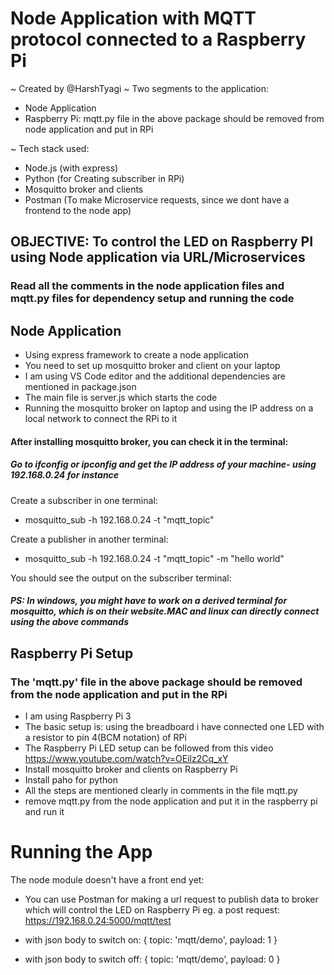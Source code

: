 # Node Application with MQTT protocol connected to a Raspberry Pi

~ Created by @HarshTyagi
~ Two segments to the application:
- Node Application
- Raspberry Pi: mqtt.py file in the above package should be removed from node application and put in RPi

~ Tech stack used:
- Node.js (with express)
- Python (for Creating subscriber in RPi)
- Mosquitto broker and clients
- Postman (To make Microservice requests, since we dont have a frontend to the node app)

## OBJECTIVE: To control the LED on Raspberry PI using Node application via URL/Microservices

### Read all the comments in the node application files and mqtt.py files for dependency setup and running the code

## Node Application

- Using express framework to create a node application
- You need to set up mosquitto broker and client on your laptop
- I am using VS Code editor and the additional dependencies are mentioned in package.json
- The main file is server.js which starts the code
- Running the mosquitto broker on laptop and using the IP address on a local network to connect the RPi to it

#### After installing mosquitto broker, you can check it in the terminal:

##### Go to ifconfig or ipconfig and get the IP address of your machine- using 192.168.0.24 for instance

Create a subscriber in one terminal:
- mosquitto_sub -h 192.168.0.24 -t "mqtt_topic"

Create a publisher in another terminal:
- mosquitto_sub -h 192.168.0.24 -t "mqtt_topic" -m "hello world"

You should see the output on the subscriber terminal:

##### PS: In windows, you might have to work on a derived terminal for mosquitto, which is on their website.MAC and linux can directly connect using the above commands

## Raspberry Pi Setup

### The 'mqtt.py' file in the above package should be removed from the node application and put in the RPi

- I am using Raspberry Pi 3
- The basic setup is: using the breadboard i have connected one LED with a resistor to pin 4(BCM notation) of RPi
- The Raspberry Pi LED setup can be followed from this video https://www.youtube.com/watch?v=OEilz2Cq_xY
- Install mosquitto broker and clients on Raspberry Pi
- Install paho for python 
- All the steps are mentioned clearly in comments in the file mqtt.py 
- remove mqtt.py from the node application and put it in the raspberry pi and run it

# Running the App

The node module doesn't have a front end yet:

- You can use Postman for making a url request to publish data to broker which will control the LED on Raspberry Pi
eg. a post request:
https://192.168.0.24:5000/mqtt/test

- with json body to switch on:
      {
      topic: 'mqtt/demo',
      payload: 1
      }
 - with json body to switch off:
      {
      topic: 'mqtt/demo',
      payload: 0
      }
